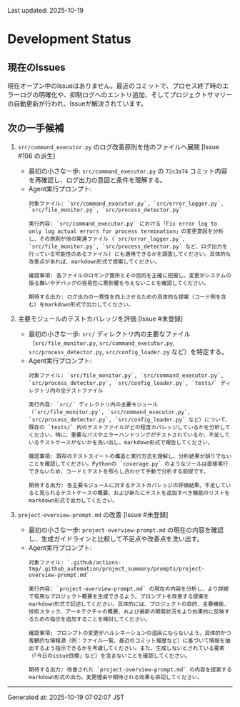 Last updated: 2025-10-19

# Development Status

## 現在のIssues
現在オープン中のIssueはありません。最近のコミットで、プロセス終了時のエラーログの明確化や、抑制ログへのエントリ追加、そしてプロジェクトサマリーの自動更新が行われ、Issueが解決されています。

## 次の一手候補
1.  `src/command_executor.py` のログ改善原則を他のファイルへ展開 [Issue #106 の派生]
    -   最初の小さな一歩: `src/command_executor.py` の `72c3a74` コミット内容を再確認し、ログ出力の意図と条件を理解する。
    -   Agent実行プロンプト:
        ```
        対象ファイル: `src/command_executor.py`, `src/error_logger.py`, `src/file_monitor.py`, `src/process_detector.py`

        実行内容: `src/command_executor.py` における「Fix error log to only log actual errors for process termination」の変更意図を分析し、その原則が他の関連ファイル (`src/error_logger.py`, `src/file_monitor.py`, `src/process_detector.py` など、ログ出力を行っている可能性のあるファイル) にも適用できるかを調査してください。具体的な改善点があれば、markdown形式で提案してください。

        確認事項: 各ファイルのロギング箇所とその目的を正確に把握し、変更がシステムの振る舞いやデバッグの容易性に悪影響を与えないことを確認してください。

        期待する出力: ログ出力の一貫性を向上させるための具体的な提案（コード例を含む）をmarkdown形式で出力してください。
        ```

2.  主要モジュールのテストカバレッジを評価 [Issue #未登録]
    -   最初の小さな一歩: `src/` ディレクトリ内の主要なファイル（`src/file_monitor.py`, `src/command_executor.py`, `src/process_detector.py`, `src/config_loader.py` など）を特定する。
    -   Agent実行プロンプト:
        ```
        対象ファイル: `src/file_monitor.py`, `src/command_executor.py`, `src/process_detector.py`, `src/config_loader.py`, `tests/` ディレクトリ内の全テストファイル

        実行内容: `src/` ディレクトリ内の主要モジュール（`src/file_monitor.py`, `src/command_executor.py`, `src/process_detector.py`, `src/config_loader.py` など）について、既存の `tests/` 内のテストファイルがどの程度カバレッジしているかを分析してください。特に、重要なパスやエラーハンドリングがテストされているか、不足しているテストケースがないかを洗い出し、markdown形式で報告してください。

        確認事項: 既存のテストスイートの構造と実行方法を理解し、分析結果が誤りでないことを確認してください。Pythonの `coverage.py` のようなツールは直接実行できないため、コードとテストを照らし合わせて手動で分析する前提です。

        期待する出力: 各主要モジュールに対するテストカバレッジの評価結果、不足していると見られるテストケースの概要、および新たにテストを追加すべき機能のリストをmarkdown形式で出力してください。
        ```

3.  `project-overview-prompt.md` の改善 [Issue #未登録]
    -   最初の小さな一歩: `project-overview-prompt.md` の現在の内容を確認し、生成ガイドラインと比較して不足点や改善点を洗い出す。
    -   Agent実行プロンプト:
        ```
        対象ファイル: `.github/actions-tmp/.github_automation/project_summary/prompts/project-overview-prompt.md`

        実行内容: `project-overview-prompt.md` の現在の内容を分析し、より詳細で有用なプロジェクト概要を生成できるよう、プロンプトを改善する提案をmarkdown形式で記述してください。具体的には、プロジェクトの目的、主要機能、技術スタック、アーキテクチャの概要、および最新の開発状況をより効果的に反映するための指示を追加することを検討してください。

        確認事項: プロンプトの変更がハルシネーションの温床にならないよう、具体的かつ客観的な情報源（例：ファイル一覧、最近のコミット履歴など）に基づいて情報を抽出するよう指示できるかを考慮してください。また、生成しないとされている要素（「今日のissue目標」など）を含まないことを確認してください。

        期待する出力: 改善された `project-overview-prompt.md` の内容を提案するmarkdown形式の出力。変更理由や期待される効果も併記してください。

---
Generated at: 2025-10-19 07:02:07 JST
